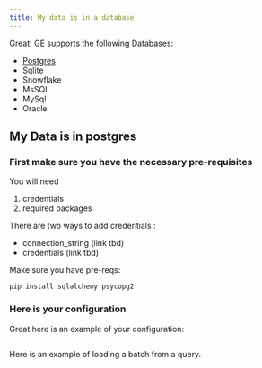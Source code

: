 ```yaml
---
title: My data is in a database
---
```


Great! GE supports the following Databases:
- [Postgres](#my-data-is-in-postgres)
- Sqlite
- Snowflake
- MsSQL
- MySql
- Oracle


## My Data is in postgres

### First make sure you have the necessary pre-requisites

You will need
1. credentials
2. required packages

There are two ways to add credentials :
- connection_string (link tbd)
- credentials (link tbd)

Make sure you have pre-reqs:
```console
pip install sqlalchemy psycopg2
```

### Here is your configuration

Great here is an example of your configuration:

```python file=../../../../integration/code/query_postgres_runtime_data_connector.py#L17-L31
```

Here is an example of loading a batch from a query.

```python file=../../../../integration/code/query_postgres_runtime_data_connector.py#L36-L43
```
